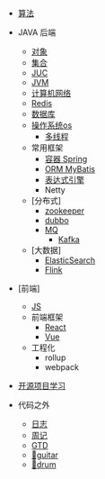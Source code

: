 * [算法](/algo)

* JAVA 后端
  * [对象](/object/)
  * [集合](/collection/)
  * [JUC](/juc/)
  * [JVM](/jvm/)
  * [计算机网络](/network/)
  * [Redis](/Redis/)
  * [数据库](/database/)
  * [操作系统os](/os)
    * [多线程](/thread/)
  * 常用框架
    * [容器 Spring](/Spring/)
    * [ORM MyBatis](/mybatis/)
    * [表达式引擎](/express/)
    * Netty
  * [分布式]
    * [zookeeper](/zookeeper/)
    * [dubbo](/dubbo/)
    * [MQ](/mq/)
      * [Kafka](/kafka/)
  * [大数据]
    * [ElasticSearch](/es/)
    * [Flink](/flink/)

* [前端]
	* [JS](/js/) 
  * 前端框架
    * [React](/react/) 
    * [Vue](/vue/)
  * 工程化 
    * rollup
    * webpack

* [开源项目学习](/opensouce)
* 代码之外
  * [日志](/dailyLog)
  * [周记](/weeklyLog)
  * [GTD](/gtd)
  * [🎸guitar](/guitar)
  * [🥁drum](/drum)